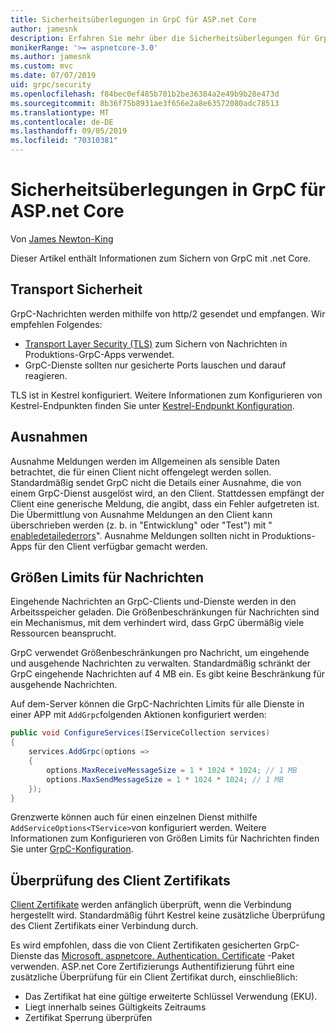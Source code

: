 ```yaml
---
title: Sicherheitsüberlegungen in GrpC für ASP.net Core
author: jamesnk
description: Erfahren Sie mehr über die Sicherheitsüberlegungen für GrpC für ASP.net Core.
monikerRange: '>= aspnetcore-3.0'
ms.author: jamesnk
ms.custom: mvc
ms.date: 07/07/2019
uid: grpc/security
ms.openlocfilehash: f84bec0ef485b701b2be36384a2e49b9b28e473d
ms.sourcegitcommit: 8b36f75b8931ae3f656e2a8e63572080adc78513
ms.translationtype: MT
ms.contentlocale: de-DE
ms.lasthandoff: 09/05/2019
ms.locfileid: "70310381"
---
```

# <a name="security-considerations-in-grpc-for-aspnet-core"></a>Sicherheitsüberlegungen in GrpC für ASP.net Core

Von [James Newton-King](https://twitter.com/jamesnk)

Dieser Artikel enthält Informationen zum Sichern von GrpC mit .net Core.

## <a name="transport-security"></a>Transport Sicherheit

GrpC-Nachrichten werden mithilfe von http/2 gesendet und empfangen. Wir empfehlen Folgendes:

* [Transport Layer Security (TLS)](https://tools.ietf.org/html/rfc5246) zum Sichern von Nachrichten in Produktions-GrpC-Apps verwendet.
* GrpC-Dienste sollten nur gesicherte Ports lauschen und darauf reagieren.

TLS ist in Kestrel konfiguriert. Weitere Informationen zum Konfigurieren von Kestrel-Endpunkten finden Sie unter [Kestrel-Endpunkt Konfiguration](xref:fundamentals/servers/kestrel#endpoint-configuration).

## <a name="exceptions"></a>Ausnahmen

Ausnahme Meldungen werden im Allgemeinen als sensible Daten betrachtet, die für einen Client nicht offengelegt werden sollen. Standardmäßig sendet GrpC nicht die Details einer Ausnahme, die von einem GrpC-Dienst ausgelöst wird, an den Client. Stattdessen empfängt der Client eine generische Meldung, die angibt, dass ein Fehler aufgetreten ist. Die Übermittlung von Ausnahme Meldungen an den Client kann überschrieben werden (z. b. in "Entwicklung" oder "Test") mit " [enabledetailederrors](xref:grpc/configuration#configure-services-options)". Ausnahme Meldungen sollten nicht in Produktions-Apps für den Client verfügbar gemacht werden.

## <a name="message-size-limits"></a>Größen Limits für Nachrichten

Eingehende Nachrichten an GrpC-Clients und-Dienste werden in den Arbeitsspeicher geladen. Die Größenbeschränkungen für Nachrichten sind ein Mechanismus, mit dem verhindert wird, dass GrpC übermäßig viele Ressourcen beansprucht.

GrpC verwendet Größenbeschränkungen pro Nachricht, um eingehende und ausgehende Nachrichten zu verwalten. Standardmäßig schränkt der GrpC eingehende Nachrichten auf 4 MB ein. Es gibt keine Beschränkung für ausgehende Nachrichten.

Auf dem-Server können die GrpC-Nachrichten Limits für alle Dienste in einer APP mit `AddGrpc`folgenden Aktionen konfiguriert werden:

```csharp
public void ConfigureServices(IServiceCollection services)
{
    services.AddGrpc(options =>
    {
        options.MaxReceiveMessageSize = 1 * 1024 * 1024; // 1 MB
        options.MaxSendMessageSize = 1 * 1024 * 1024; // 1 MB
    });
}
```

Grenzwerte können auch für einen einzelnen Dienst mithilfe `AddServiceOptions<TService>`von konfiguriert werden. Weitere Informationen zum Konfigurieren von Größen Limits für Nachrichten finden Sie unter [GrpC-Konfiguration](xref:grpc/configuration).

## <a name="client-certificate-validation"></a>Überprüfung des Client Zertifikats

[Client Zertifikate](https://tools.ietf.org/html/rfc5246#section-7.4.4) werden anfänglich überprüft, wenn die Verbindung hergestellt wird. Standardmäßig führt Kestrel keine zusätzliche Überprüfung des Client Zertifikats einer Verbindung durch.

Es wird empfohlen, dass die von Client Zertifikaten gesicherten GrpC-Dienste das [Microsoft. aspnetcore. Authentication. Certificate](xref:security/authentication/certauth) -Paket verwenden. ASP.net Core Zertifizierungs Authentifizierung führt eine zusätzliche Überprüfung für ein Client Zertifikat durch, einschließlich:

* Das Zertifikat hat eine gültige erweiterte Schlüssel Verwendung (EKU).
* Liegt innerhalb seines Gültigkeits Zeitraums
* Zertifikat Sperrung überprüfen
